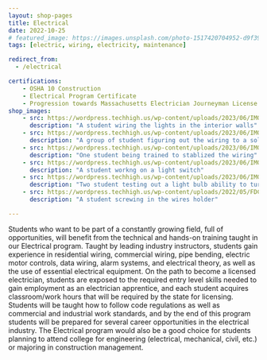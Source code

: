 ```yaml
---
layout: shop-pages
title: Electrical
date: 2022-10-25
# featured_image: https://images.unsplash.com/photo-1517420704952-d9f39e95b43e?w=500&auto=format&fit=crop&q=60&ixlib=rb-4.0.3&ixid=M3wxMjA3fDB8MHxzZWFyY2h8Mnx8ZWxlY3RyaWNhbCUyMGVuZ2luZWVyaW5nfGVufDB8fDB8fHww
tags: [electric, wiring, electricity, maintenance]

redirect_from:
  - /electrical

certifications: 
    - OSHA 10 Construction
    - Electrical Program Certificate
    - Progression towards Massachusetts Electrician Journeyman License 
shop_images:
    - src: https://wordpress.techhigh.us/wp-content/uploads/2023/06/IMG-0844.jpg
      description: "A student wiring the lights in the interior walls"
    - src: https://wordpress.techhigh.us/wp-content/uploads/2023/06/IMG_9814.JPG.jpg
      description: "A group of student figuring out the wiring to a solar panel"
    - src: https://wordpress.techhigh.us/wp-content/uploads/2023/06/IMG_2667.HEIC.jpg
      description: "One student being trained to stablized the wiring"
    - src: https://wordpress.techhigh.us/wp-content/uploads/2023/06/IMG_5545.JPG.jpg
      description: "A student workng on a light switch"
    - src: https://wordpress.techhigh.us/wp-content/uploads/2023/06/IMG-0845.jpg
      description: "Two student testing out a light bulb ability to turn on bright"
    - src: https://wordpress.techhigh.us/wp-content/uploads/2022/05/FDC66482-DC22-451F-B3AD-B6921EF997D9-scaled.jpg
      description: "A student screwing in the wires holder"

---
```


Students who want to be part of a constantly growing field, full of opportunities, will benefit from the technical and hands-on training taught in our Electrical program.  Taught by leading industry instructors, students gain experience in residential wiring, commercial wiring, pipe bending, electric motor controls, data wiring, alarm systems, and electrical theory, as well as the use of essential electrical equipment. On the path to become a licensed electrician, students are exposed to the required entry level skills needed to gain employment as an electrician apprentice, and each student acquires classroom/work hours that will be required by the state for licensing. Students will be taught how to follow code regulations as well as commercial and industrial work standards, and by the end of this program students will be prepared for several career opportunities in the electrical industry. The Electrical program would also be a good choice for students planning to attend college for engineering (electrical, mechanical, civil, etc.) or majoring in construction management.




